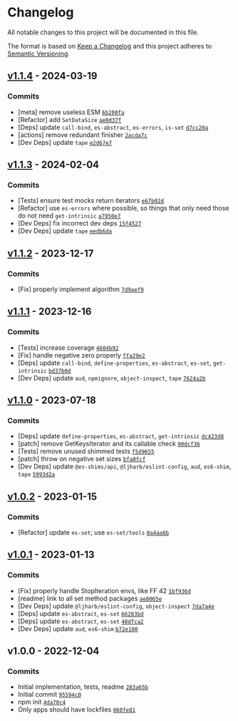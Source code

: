 # Changelog

All notable changes to this project will be documented in this file.

The format is based on [Keep a Changelog](https://keepachangelog.com/en/1.0.0/)
and this project adheres to [Semantic Versioning](https://semver.org/spec/v2.0.0.html).

## [v1.1.4](https://github.com/es-shims/Set.prototype.difference/compare/v1.1.3...v1.1.4) - 2024-03-19

### Commits

- [meta] remove useless ESM [`6b200fa`](https://github.com/es-shims/Set.prototype.difference/commit/6b200fa98cb84ae5d89bfdf98480c0a255010018)
- [Refactor] add `SetDataSize` [`ae0d37f`](https://github.com/es-shims/Set.prototype.difference/commit/ae0d37f1bf8e9a3a352e9d6782de7add974b5c06)
- [Deps] update `call-bind`, `es-abstract`, `es-errors`, `is-set` [`d7cc20a`](https://github.com/es-shims/Set.prototype.difference/commit/d7cc20a0750bbf68c2ad74ddec71bef99a4bc71e)
- [actions] remove redundant finisher [`2acda7c`](https://github.com/es-shims/Set.prototype.difference/commit/2acda7c1ec34a7469b00c27a4fbcb07396258079)
- [Dev Deps] update `tape` [`e2d67e7`](https://github.com/es-shims/Set.prototype.difference/commit/e2d67e7af093d374bb3908b2d9cc770cfbf921a8)

## [v1.1.3](https://github.com/es-shims/Set.prototype.difference/compare/v1.1.2...v1.1.3) - 2024-02-04

### Commits

- [Tests] ensure test mocks return iterators [`e67b02d`](https://github.com/es-shims/Set.prototype.difference/commit/e67b02d1a1faa1a46ebfd47ea490da95e7b3d839)
- [Refactor] use `es-errors` where possible, so things that only need those do not need `get-intrinsic` [`a7950e7`](https://github.com/es-shims/Set.prototype.difference/commit/a7950e77687b97802ac8893d4865abf1d75585c4)
- [Dev Deps] fix incorrect dev deps [`15f4527`](https://github.com/es-shims/Set.prototype.difference/commit/15f4527c40954e324cc7a2f08065fb48f6614ab1)
- [Dev Deps] update `tape` [`eedb6da`](https://github.com/es-shims/Set.prototype.difference/commit/eedb6da6da4aacd1b026e5deb468bec51407bb7b)

## [v1.1.2](https://github.com/es-shims/Set.prototype.difference/compare/v1.1.1...v1.1.2) - 2023-12-17

### Commits

- [Fix] properly implement algorithm [`7d9aef9`](https://github.com/es-shims/Set.prototype.difference/commit/7d9aef9c7f5be9dfd7583cfd554706681d7ae43b)

## [v1.1.1](https://github.com/es-shims/Set.prototype.difference/compare/v1.1.0...v1.1.1) - 2023-12-16

### Commits

- [Tests] increase coverage [`4604b92`](https://github.com/es-shims/Set.prototype.difference/commit/4604b921279ea79933ca07f34d2d0b732cc9fb7d)
- [Fix] handle negative zero properly [`ffa29e2`](https://github.com/es-shims/Set.prototype.difference/commit/ffa29e236e4b4076aae8377a93cc3ce8eb8a330e)
- [Deps] update `call-bind`, `define-properties`, `es-abstract`, `es-set`, `get-intrinsic` [`bd37b0d`](https://github.com/es-shims/Set.prototype.difference/commit/bd37b0d80a83740d5a86bffb5b4e0c3788c73a6f)
- [Dev Deps] update `aud`, `npmignore`, `object-inspect`, `tape` [`7624a2b`](https://github.com/es-shims/Set.prototype.difference/commit/7624a2bcc80508c1ba4a499b307c21333105727a)

## [v1.1.0](https://github.com/es-shims/Set.prototype.difference/compare/v1.0.2...v1.1.0) - 2023-07-18

### Commits

- [Deps] update `define-properties`, `es-abstract`, `get-intrinsic` [`dc423d8`](https://github.com/es-shims/Set.prototype.difference/commit/dc423d85fbb5cb7c5212990f2c007603b11eb511)
- [patch] remove GetKeysIterator and its callable check [`90dcf36`](https://github.com/es-shims/Set.prototype.difference/commit/90dcf3615cc5efd879abb4c19f0c97050331a341)
- [Tests] remove unused shimmed tests [`f5d9655`](https://github.com/es-shims/Set.prototype.difference/commit/f5d965584a5870b4bcb7f99f7f881bb94fd4ac96)
- [patch] throw on negative set sizes [`bfa0fcf`](https://github.com/es-shims/Set.prototype.difference/commit/bfa0fcf106bd904ed2158117b25b31fef2248dc9)
- [Dev Deps] update `@es-shims/api`, `@ljharb/eslint-config`, `aud`, `es6-shim`, `tape` [`5993d2a`](https://github.com/es-shims/Set.prototype.difference/commit/5993d2aaf6b5625957ec630301f28f0ec17cf950)

## [v1.0.2](https://github.com/es-shims/Set.prototype.difference/compare/v1.0.1...v1.0.2) - 2023-01-15

### Commits

- [Refactor] update `es-set`; use `es-set/tools` [`0a4aa6b`](https://github.com/es-shims/Set.prototype.difference/commit/0a4aa6b1a8b9a3cba85794b6b8d9e6dde47de257)

## [v1.0.1](https://github.com/es-shims/Set.prototype.difference/compare/v1.0.0...v1.0.1) - 2023-01-13

### Commits

- [Fix] properly handle StopIteration envs, like FF 42 [`1bf936d`](https://github.com/es-shims/Set.prototype.difference/commit/1bf936ddbba66cf5a58f90b9aaadb93c5eced79e)
- [readme] link to all set method packages [`ae8065e`](https://github.com/es-shims/Set.prototype.difference/commit/ae8065e6104f690044a1eabe5c42117e2b33473a)
- [Dev Deps] update `@ljharb/eslint-config`, `object-inspect` [`7da7a4e`](https://github.com/es-shims/Set.prototype.difference/commit/7da7a4e8efb827802f69cdd5fc44efae1312f57e)
- [Deps] update `es-abstract`, `es-set` [`66283bd`](https://github.com/es-shims/Set.prototype.difference/commit/66283bd2cc4fc5b6363518b073f8f9988ec85ab7)
- [Deps] update `es-abstract`, `es-set` [`40dfca2`](https://github.com/es-shims/Set.prototype.difference/commit/40dfca2561f9553742f6402c1e291a78603421f6)
- [Dev Deps] update `aud`, `es6-shim` [`b72e100`](https://github.com/es-shims/Set.prototype.difference/commit/b72e10073b3a925bf0a3629129c1ec0584fc4970)

## v1.0.0 - 2022-12-04

### Commits

- Initial implementation, tests, readme [`283a65b`](https://github.com/es-shims/Set.prototype.difference/commit/283a65b65dc09989c88962dd79f944c35456376f)
- Initial commit [`95594c0`](https://github.com/es-shims/Set.prototype.difference/commit/95594c029caa9504dddbe1172c36f61a41983718)
- npm init [`4da70c4`](https://github.com/es-shims/Set.prototype.difference/commit/4da70c4550f94d41845fc71b690e6229849516dd)
- Only apps should have lockfiles [`060fe81`](https://github.com/es-shims/Set.prototype.difference/commit/060fe81f2e9f37ead500a7e7e91df7189349681b)
